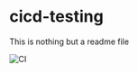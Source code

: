 # cicd-testing

This is nothing but a readme file

![CI](https://github.com/lgao066/cicd-testing/workflows/CI/badge.svg)
